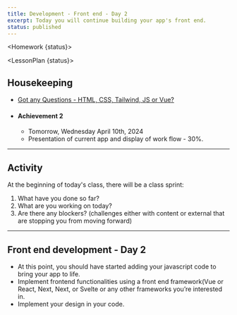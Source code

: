 ```yaml
---
title: Development - Front end - Day 2
excerpt: Today you will continue building your app's front end.
status: published
---
```


<script>
	import Homework from "$lib/components/Homework.svelte";
	import LessonPlan from "$lib/components/LessonPlan.svelte";
	import Achievement from "$lib/components/Achievement.svelte";
</script>

<Homework {status}>

</Homework>

<LessonPlan {status}>

<h2> Housekeeping </h2>

- [Got any Questions - HTML, CSS, Tailwind, JS or Vue? ](https://ideaboardz.com/for/CPNT-265/5239734)

- #### Achievement 2
	- Tomorrow, Wednesday April 10th, 2024
	- Presentation of current app and display of work flow - 30%.

---

<h2>Activity</h2>

At the beginning of today's class, there will be a class sprint:

1. What have you done so far?
2. What are you working on today?
3. Are there any blockers? (challenges either with content or external that are stopping you from moving forward)

---


<h2>Front end development - Day 2</h2>

- At this point, you should have started adding your javascript code to bring your app to life. 
- Implement frontend functionalities using a front end framework(Vue or React, Next, Next, or Svelte or any other frameworks you’re interested in.
- Implement your design in your code.

</LessonPlan>
